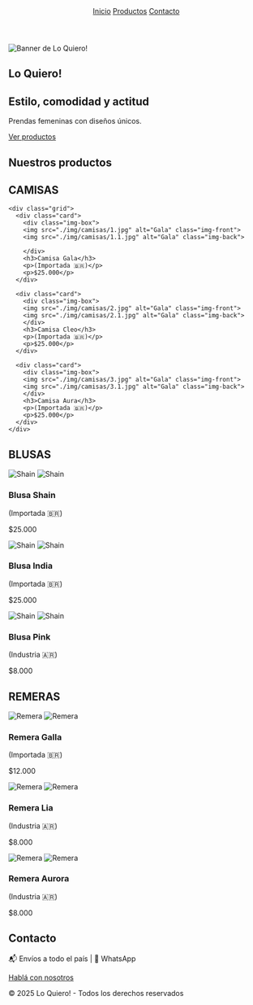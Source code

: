 <!DOCTYPE html>
<html lang="es">
<head>
  <meta charset="UTF-8">
  <meta name="viewport" content="width=device-width, initial-scale=1.0">
  <title>Lo Quiero!</title>
  <link rel="stylesheet" href="./styles.css">
  <link rel="icon" type="image/x-icon" href="./img/logo/logo.png">
</head>
<body>

  <header>
    <nav>
      <a href="#inicio">Inicio</a>
      <a href="#productos">Productos</a>
      <a href="#contacto">Contacto</a>
    </nav>
  </header>

  <section class="banner">
    <div class="overlay">
    <img src="./img/logo/Imagen de WhatsApp 2025-10-09 a las 20.44.10_9a62a4d4.jpg" alt="Banner de Lo Quiero!">
    </div>
    <h1 class="title">Lo Quiero!</h1>
  </section>  

  <section id="inicio" class="hero">
    <h2>Estilo, comodidad y actitud</h2>
    <p>Prendas femeninas con diseños únicos.</p>
    <a href="#productos" class="btn">Ver productos</a>
  </section>

  <section>
    <h1 class="nuesproduc">Nuestros productos</h1>
  </section>

  <section id="productos" class="productos">
    <h2>CAMISAS</h2>

    <div class="grid">
      <div class="card">
        <div class="img-box">
        <img src="./img/camisas/1.jpg" alt="Gala" class="img-front">
        <img src="./img/camisas/1.1.jpg" alt="Gala" class="img-back">
        
        </div>
        <h3>Camisa Gala</h3>
        <p>(Importada 🇧🇷)</p>
        <p>$25.000</p>
      </div>

      <div class="card">
        <div class="img-box">
        <img src="./img/camisas/2.jpg" alt="Gala" class="img-front">
        <img src="./img/camisas/2.1.jpg" alt="Gala" class="img-back">
        </div>
        <h3>Camisa Cleo</h3>
        <p>(Importada 🇧🇷)</p>
        <p>$25.000</p>
      </div>

      <div class="card">
        <div class="img-box">
        <img src="./img/camisas/3.jpg" alt="Gala" class="img-front">
        <img src="./img/camisas/3.1.jpg" alt="Gala" class="img-back">
        </div>
        <h3>Camisa Aura</h3>
        <p>(Importada 🇧🇷)</p>
        <p>$25.000</p>
      </div>
    </div>
  </section>

  <section id="productos" class="productos">
    <h2>BLUSAS</h2>
    <div class="grid">
      <div class="card">
        <div class="img-box">
        <img src="./img/blusas/1.jpg" alt="Shain" class="img-front">
        <img src="./img/blusas/1.1.jpg" alt="Shain" class="img-back">
        </div>
        <h3>Blusa Shain</h3>
        <p>(Importada 🇧🇷)</p>
        <p>$25.000</p>
      </div>
      <div class="card">
        <div class="img-box">
        <img src="./img/blusas/2.jpg" alt="Shain" class="img-front">
        <img src="./img/blusas/2.1.jpg" alt="Shain" class="img-back">
        </div>
        <h3>Blusa India</h3>
        <p>(Importada 🇧🇷)</p>
        <p>$25.000</p>
      </div>
      <div class="card">
        <div class="img-box">
        <img src="./img/blusas/3.jpg" alt="Shain" class="img-front">
        <img src="./img/blusas/3.1.jpg" alt="Shain" class="img-back">
        </div>
        <h3>Blusa Pink</h3>
        <p>(Industria 🇦🇷)</p>
        <p>$8.000</p>
      </div>
    </div>
  </section>

  <section id="productos" class="productos">
    <h2>REMERAS</h2>
    <div class="grid">
      <div class="card">
        <div class="img-box">
        <img src="./img/remeras/1.1.jpg" alt="Remera" class="img-front">
        <img src="./img/remeras/1.jpg" alt="Remera" class="img-back">
        </div>
        <h3>Remera Galla</h3>
        <p>(Importada 🇧🇷)</p>
        <p>$12.000</p>
      </div>
      <div class="card">
        <div class="img-box">
        <img src="./img/remeras/2.1.jpg" alt="Remera" class="img-front">
        <img src="./img/remeras/2.jpg" alt="Remera" class="img-back">
        </div>
        <h3>Remera Lia</h3>
        <p>(Industria 🇦🇷)</p>
        <p>$8.000</p>
      </div>
      <div class="card">
        <div class="img-box">
        <img src="./img/remeras/3.1.jpg" alt="Remera" class="img-front">
        <img src="./img/remeras/3.jpg" alt="Remera" class="img-back">
        </div>
        <h3>Remera Aurora</h3>
        <p>(Industria 🇦🇷)</p>
        <p>$8.000</p>
      </div>
    </div>
  </section>

  <section id="contacto" class="contacto">
    <h2>Contacto</h2>
    <p>📬 Envíos a todo el país | 📱 WhatsApp</p>
    <a href="https://wa.me/541155555555" target="_blank" class="btn">Hablá con nosotros</a>
  </section>

  <footer>
    <p>© 2025 Lo Quiero! - Todos los derechos reservados</p>
  </footer>

  <script src="./script.js"></script>
</body>
</html>

